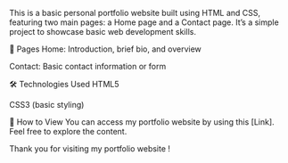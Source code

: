 This is a basic personal portfolio website built using HTML and CSS, featuring two main pages: a Home page and a Contact page. It’s a simple project to showcase basic web development skills.

📄 Pages
Home: Introduction, brief bio, and overview

Contact: Basic contact information or form

🛠️ Technologies Used
HTML5

CSS3 (basic styling)

📂 How to View
You can access my portfolio website by using this [Link]. Feel free to explore the content.

Thank you for visiting my portfolio website !
